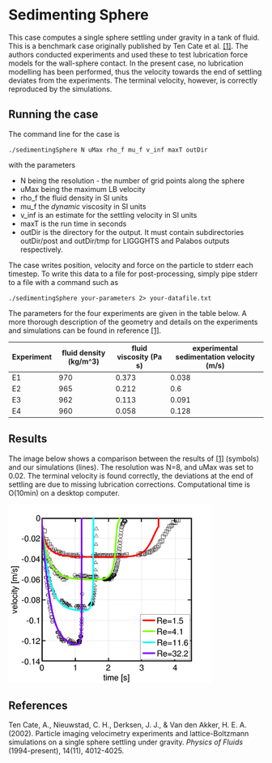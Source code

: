 # Sedimenting Sphere

This case computes a single sphere settling under gravity in a tank of
fluid. This is a benchmark case originally published by Ten Cate et
al. [[1]](#ref1). The authors conducted experiments and used these to
test lubrication force models for the wall-sphere contact. In the
present case, no lubrication modelling has been performed, thus the
velocity towards the end of settling deviates from the
experiments. The terminal velocity, however, is correctly reproduced
by the simulations.

## Running the case

The command line for the case is

```
./sedimentingSphere N uMax rho_f mu_f v_inf maxT outDir
```

with the parameters
* N being the resolution - the number of grid points along the sphere
* uMax being the maximum LB velocity
* rho_f the fluid density in SI units
* mu_f the *dynamic* viscosity in SI units
* v_inf is an estimate for the settling velocity in SI units
* maxT is the run time in seconds
* outDir is the directory for the output. It must contain
subdirectories outDir/post and outDir/tmp for LIGGGHTS and Palabos
outputs respectively.

The case writes position, velocity and force on the particle to stderr
each timestep. To write this data to a file for post-processing,
simply pipe stderr to a file with a command such as


``` 
./sedimentingSphere your-parameters 2> your-datafile.txt 
```

The parameters for the four experiments are given in the table
below. A more thorough description of the geometry and details on the
experiments and simulations can be found in reference [[1]](#ref1).

| Experiment | fluid density (kg/m^3) | fluid viscosity (Pa s) | experimental sedimentation velocity (m/s) |
| -------- | --------- | -------- | ---------- |
| E1 | 970 | 0.373 | 0.038 |
| E2 | 965 | 0.212 | 0.6   |
| E3 | 962 | 0.113 | 0.091 |
| E4 | 960 | 0.058 | 0.128 |



## Results

The image below shows a comparison between the results of [[1]](#ref1)
(symbols) and our simulations (lines). The resolution was N=8, and
uMax was set to 0.02. The terminal velocity is found correctly, the
deviations at the end of settling are due to missing lubrication
corrections. Computational time is O(10min) on a desktop computer.

<img src="../../doc/img/sedimentingSphere-v_vs_t.png">

## References

<a name="ref1"> Ten Cate, A., Nieuwstad, C. H., Derksen, J. J., & Van
den Akker, H. E. A. (2002). Particle imaging velocimetry experiments
and lattice-Boltzmann simulations on a single sphere settling under
gravity. *Physics of Fluids* (1994-present), 14(11), 4012-4025.